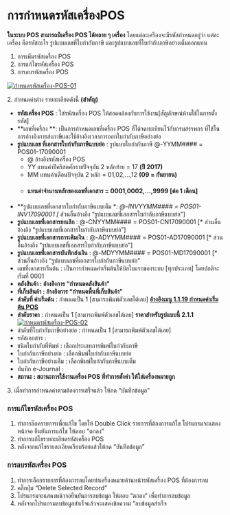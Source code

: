 # การกำหนดรหัสเครื่องPOS

**ในระบบ POS สามารถมีเครื่อง POS ได้หลาย ๆ เครื่อง**
โดยแต่ละเครืองจะมีรหัสกำหนดอยู่ว่า แต่ละเครื่อง คือรหัสอะไร
รูปแบบเลขที่ใบกำกับภาษี และรูปแบบเลขที่ใบกำกับภาษีอย่างเต็มออกแทน

  1. การเพิ่มรหัสเครื่อง POS
  2. การแก้ไขรหัสเครื่อง POS
  3. การลบรหัสเครื่อง POS

[![กำหนดรหัสเครื่อง-POS-01](http://www.smlaccount.com/manual/wp-content/uploads/2017/10/กำหนดรหัสเครื่อง-POS-01.jpg)](http://www.smlaccount.com/manual/wp-content/uploads/2017/10/กำหนดรหัสเครื่อง-POS-01.jpg)

2\. กำหนดค่าต่าง รายละเอียดดังนี้ **(สำคัญ)**

  * **รหัสเครื่อง POS** : ใส่รหัสเครื่อง POS ให้สอดคล้องกับการใช้งาน[สัญลักษณ์ห้ามใช้ในการตั้งรหัส]
  * **เลขที่เครื่อง **: เป็นการกำหนดเลขที่เครื่อง POS ที่ได้จดทะเบียนไว้กับกรมสรรพกร ที่ใช้ในการอ้างอิงการส่งภาษีและใช้อ้างอิงเวลาการออกใบกำกับภาษีอย่างย่อ
  * **รูปแบบเลข ที่เอกสารใบกำกับภาษีแบบย่อ** : รูปแบบใบกำกับภาษี @-YYMM#### = POS01-17090001 
    * @ อ้างอิงรหัสเครื่อง POS
    * YY แทนค่าปีคริสตศักราชปัจจุบัน 2 หลักท้าย = 17 **(ปี 2017)**
    * MM แทนค่าเดือนปัจจุบัน 2 หลัก = 01,02,…,12 **(09 = กันยายน)**
    * #### แทนค่าจำนานหลักของเลขที่เอกสาร = 0001,0002,…,9999 [ต่อ 1 เดือน]
  * **รูปแบบเลขที่เอกสารใบกำกับภาษีแบบเต็ม **: @-INVYYMM#### = POS01-INV17090001 [* ส่วนอื่นอ้างอิง “รูปแบบเลขที่เอกสารใบกำกับภาษีแบบย่อ”]
  * **รูปแบบเลขที่เอกสารยกเลิก** : @-CNYYMM#### = POS01-CN17090001 [* ส่วนอื่นอ้างอิง “รูปแบบเลขที่เอกสารใบกำกับภาษีแบบย่อ”]
  * **รูปแบบเลขที่เอกสารการเติมเงิน** : @-ADYYMM#### = POS01-AD17090001 [* ส่วนอื่นอ้างอิง “รูปแบบเลขที่เอกสารใบกำกับภาษีแบบย่อ”]
  * **รูปแบบเลขที่เอกสารบันทึกส่งเงิน** : @-MDYYMM#### = POS01-MD17090001 [* ส่วนอื่นอ้างอิง “รูปแบบเลขที่เอกสารใบกำกับภาษีแบบย่อ”
  * เลขที่เอกสารเริ่มต้น : เป็นการกำหนดค่าเริ่มต้นให้บิลใบแรกของระบบ [ทุกประเภท] โดยปกติจะเริ่มที่ 0001
  * **คลังสินค้า : อ้างอิงการ “กำหนดคลังสินค้า”**
  * **ที่เก็บสินค้า : อ้างอิงการ “กำหนดพื้นที่เก็บสินค้า”**
  * **ลำดับที่ ค่าเริ่มต้น** : กำหนดเป็น 1 [สามารถพิมพ์ตัวเลขได้เลย] [**อ้างอิงเมนู 1.1.19 กำหนดค่าเริ่มต้น POS**](http://www.smlaccount.com/manual/?page_id=303)
  * **ลำดับราคา** : กำหนดเป็น 1 [สามารถพิมพ์ตัวเลขได้เลย] **ราคาสำหรับรูปแบบนี้ 2.1.1**[![กำหนดรหัสเครื่อง-POS-02](http://www.smlaccount.com/manual/wp-content/uploads/2017/10/กำหนดรหัสเครื่อง-POS-02.jpg)](http://www.smlaccount.com/manual/wp-content/uploads/2017/10/กำหนดรหัสเครื่อง-POS-02.jpg)
  * ลำดับที่ใบกำกับภาษีอย่างย่อ : กำหนดเป็น 1 [สามารถพิมพ์ตัวเลขได้เลย]
  * รหัสเอกสาร :
  * ชนิดใบกำกับที่พิมพ์ : เลือกประเภทการพิมพ์ใบกำกับภาษี
  * ใบกำกับภาษีอย่างย่อ : เลือกพิมพ์ใบกำกับภาษีแบบย่อ
  * ใบกำกับภาษีอย่างเต็ม : เลือกพิมพ์ใบกำกับภาษีแบบเต็ม
  * บันทึก e-Journal :
  * **สถานะ : สถานะการใช้งานเครื่อง POS ที่ทำการตั้งค่า ให้ใส่เครื่องหมายถูก**

3\. เมื่อทำการกำหนดค่าตามต้องการเสร็จแล้ว ให้กด “บันทึกข้อมูล”



### การแก้ไขรหัสเครื่อง POS

  1. ทำการล๊อครายการเพื่อแก้ไข โดยให้ Double Click รายการที่ต้องการแก้ไข โปรแกรมจะแสดงหน้าจอ ยืนยันการแก้ไข ให้ตอบ “ตกลง”
  2. ทำการแก้ไขรายละเอียดรหัสเครื่อง POS
  3. หลังจากแก้ไขรายละเอียดเรียบร้อยแล้วให้กด “บันทึกข้อมูล”

### การลบรหัสเครื่อง POS

  1. ทำการเลือกรายการที่ต้องการลบโดยทำเครื่องหมายด้านหน้ารหัสเครื่อง POS ที่ต้องการลบ
  2. คลิ๊กปุ่ม “Delete Selected Record”
  3. โปรแกรมจะแสดงหน้าจอยืนยันการลบข้อมูล ให้ตอบ “ตกลง” เพื่อทำการลบข้อมูล
  4. หลังจากโปรแกรมลบข้อมูลสำเร็จแล้วจะแสดงข้อความ “ลบข้อมูลสำเร็จ



